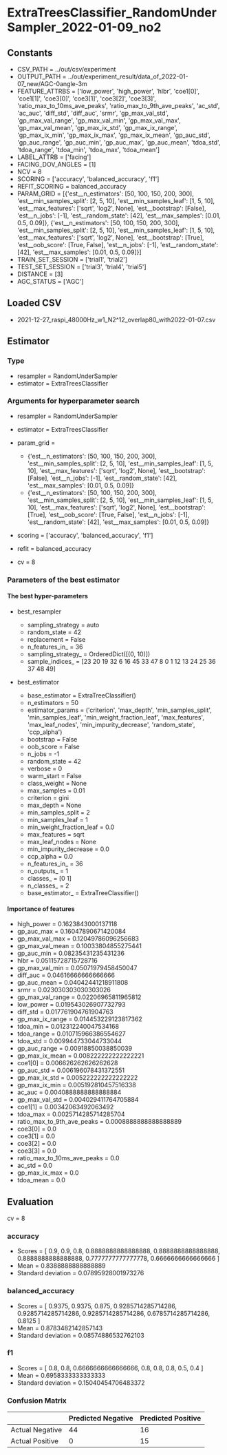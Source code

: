 # ExtraTreesClassifier_RandomUnderSampler_2022-01-09_no2
## Constants
- CSV_PATH = ../out/csv/experiment
- OUTPUT_PATH = ../out/experiment_result/data_of_2022-01-07_new/AGC-0angle-3m
- FEATURE_ATTRBS = ['low_power', 'high_power', 'hlbr', 'coe1[0]', 'coe1[1]', 'coe3[0]', 'coe3[1]', 'coe3[2]', 'coe3[3]', 'ratio_max_to_10ms_ave_peaks', 'ratio_max_to_9th_ave_peaks', 'ac_std', 'ac_auc', 'diff_std', 'diff_auc', 'srmr', 'gp_max_val_std', 'gp_max_val_range', 'gp_max_val_min', 'gp_max_val_max', 'gp_max_val_mean', 'gp_max_ix_std', 'gp_max_ix_range', 'gp_max_ix_min', 'gp_max_ix_max', 'gp_max_ix_mean', 'gp_auc_std', 'gp_auc_range', 'gp_auc_min', 'gp_auc_max', 'gp_auc_mean', 'tdoa_std', 'tdoa_range', 'tdoa_min', 'tdoa_max', 'tdoa_mean']
- LABEL_ATTRB = ['facing']
- FACING_DOV_ANGLES = [1]
- NCV = 8
- SCORING = ['accuracy', 'balanced_accuracy', 'f1']
- REFIT_SCORING = balanced_accuracy
- PARAM_GRID = [{'est__n_estimators': [50, 100, 150, 200, 300], 'est__min_samples_split': [2, 5, 10], 'est__min_samples_leaf': [1, 5, 10], 'est__max_features': ['sqrt', 'log2', None], 'est__bootstrap': [False], 'est__n_jobs': [-1], 'est__random_state': [42], 'est__max_samples': [0.01, 0.5, 0.09]}, {'est__n_estimators': [50, 100, 150, 200, 300], 'est__min_samples_split': [2, 5, 10], 'est__min_samples_leaf': [1, 5, 10], 'est__max_features': ['sqrt', 'log2', None], 'est__bootstrap': [True], 'est__oob_score': [True, False], 'est__n_jobs': [-1], 'est__random_state': [42], 'est__max_samples': [0.01, 0.5, 0.09]}]
- TRAIN_SET_SESSION = ['trial1', 'trial2']
- TEST_SET_SESSION = ['trial3', 'trial4', 'trial5']
- DISTANCE = [3]
- AGC_STATUS = ['AGC']

## Loaded CSV
- 2021-12-27_raspi_48000Hz_w1_N2^12_overlap80_with2022-01-07.csv

## Estimator
### Type
- resampler = RandomUnderSampler
- estimator = ExtraTreesClassifier

### Arguments for hyperparameter search
- resampler = RandomUnderSampler
- estimator = ExtraTreesClassifier
- param_grid = 
	- {'est__n_estimators': [50, 100, 150, 200, 300], 'est__min_samples_split': [2, 5, 10], 'est__min_samples_leaf': [1, 5, 10], 'est__max_features': ['sqrt', 'log2', None], 'est__bootstrap': [False], 'est__n_jobs': [-1], 'est__random_state': [42], 'est__max_samples': [0.01, 0.5, 0.09]}
	- {'est__n_estimators': [50, 100, 150, 200, 300], 'est__min_samples_split': [2, 5, 10], 'est__min_samples_leaf': [1, 5, 10], 'est__max_features': ['sqrt', 'log2', None], 'est__bootstrap': [True], 'est__oob_score': [True, False], 'est__n_jobs': [-1], 'est__random_state': [42], 'est__max_samples': [0.01, 0.5, 0.09]}

- scoring = ['accuracy', 'balanced_accuracy', 'f1']
- refit = balanced_accuracy
- cv = 8

### Parameters of the best estimator
#### The best hyper-parameters
- best_resampler
	- sampling_strategy = auto
	- random_state = 42
	- replacement = False
	- n_features_in_ = 36
	- sampling_strategy_ = OrderedDict([(0, 10)])
	- sample_indices_ = [23 20 19 32  6 16 45 33 47  8  0  1 12 13 24 25 36 37 48 49]

- best_estimator
	- base_estimator = ExtraTreeClassifier()
	- n_estimators = 50
	- estimator_params = ('criterion', 'max_depth', 'min_samples_split', 'min_samples_leaf', 'min_weight_fraction_leaf', 'max_features', 'max_leaf_nodes', 'min_impurity_decrease', 'random_state', 'ccp_alpha')
	- bootstrap = False
	- oob_score = False
	- n_jobs = -1
	- random_state = 42
	- verbose = 0
	- warm_start = False
	- class_weight = None
	- max_samples = 0.01
	- criterion = gini
	- max_depth = None
	- min_samples_split = 2
	- min_samples_leaf = 1
	- min_weight_fraction_leaf = 0.0
	- max_features = sqrt
	- max_leaf_nodes = None
	- min_impurity_decrease = 0.0
	- ccp_alpha = 0.0
	- n_features_in_ = 36
	- n_outputs_ = 1
	- classes_ = [0 1]
	- n_classes_ = 2
	- base_estimator_ = ExtraTreeClassifier()

#### Importance of features
- high_power = 0.1623843000137118
- gp_auc_max = 0.16047890671420084
- gp_max_val_max = 0.12049786096256683
- gp_max_val_mean = 0.10033804855275441
- gp_auc_min = 0.08235431235431236
- hlbr = 0.05115728715728716
- gp_max_val_min = 0.05071979458450047
- diff_auc = 0.04616666666666666
- gp_auc_mean = 0.04042441218911808
- srmr = 0.023030303030303026
- gp_max_val_range = 0.02206965811965812
- low_power = 0.019543026907732793
- diff_std = 0.017761904761904763
- gp_max_ix_range = 0.014453229123817362
- tdoa_min = 0.012312240047534168
- tdoa_range = 0.010715966386554627
- tdoa_std = 0.009944733044733044
- gp_auc_range = 0.00918850038850039
- gp_max_ix_mean = 0.008222222222222221
- coe1[0] = 0.006626262626262628
- gp_auc_std = 0.006196078431372551
- gp_max_ix_std = 0.005222222222222222
- gp_max_ix_min = 0.005192810457516338
- ac_auc = 0.0040888888888888884
- gp_max_val_std = 0.004029411764705884
- coe1[1] = 0.00342063492063492
- tdoa_max = 0.0025714285714285704
- ratio_max_to_9th_ave_peaks = 0.0008888888888888889
- coe3[0] = 0.0
- coe3[1] = 0.0
- coe3[2] = 0.0
- coe3[3] = 0.0
- ratio_max_to_10ms_ave_peaks = 0.0
- ac_std = 0.0
- gp_max_ix_max = 0.0
- tdoa_mean = 0.0

## Evaluation
cv = 8
### accuracy
- Scores = [ 0.9, 0.9, 0.8, 0.8888888888888888, 0.8888888888888888, 0.8888888888888888, 0.7777777777777778, 0.6666666666666666 ]
- Mean = 0.8388888888888889
- Standard deviation = 0.07895928001973276

### balanced_accuracy
- Scores = [ 0.9375, 0.9375, 0.875, 0.9285714285714286, 0.9285714285714286, 0.9285714285714286, 0.6785714285714286, 0.8125 ]
- Mean = 0.8783482142857143
- Standard deviation = 0.08574886532762103

### f1
- Scores = [ 0.8, 0.8, 0.6666666666666666, 0.8, 0.8, 0.8, 0.5, 0.4 ]
- Mean = 0.6958333333333333
- Standard deviation = 0.15040454706483372

### Confusion Matrix
|  | Predicted Negative | Predicted Positive |
| --- | --- | --- |
| Actual Negative | 44 | 16 |
| Actual Positive | 0 | 15 |

      